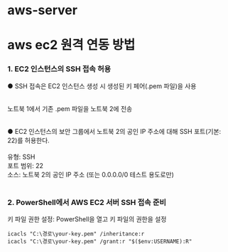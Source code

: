 # aws-server
# aws ec2 원격 연동 방법
### 1. EC2 인스턴스의 SSH 접속 허용 <br>
● SSH 접속은 EC2 인스턴스 생성 시 생성된 키 페어(.pem 파일)을 사용 <br><br>

노트북 1에서 기존 .pem 파일을 노트북 2에 전송 <br><br>

● EC2 인스턴스의 보안 그룹에서 노트북 2의 공인 IP 주소에 대해 SSH 포트(기본: 22)를 허용한다. <br><br>
유형: SSH <br>
포트 범위: 22 <br>
소스: 노트북 2의 공인 IP 주소 (또는 0.0.0.0/0 테스트 용도로만) <br><br>

### 2. PowerShell에서 AWS EC2 서버 SSH 접속 준비 <br>
키 파일 권한 설정: PowerShell을 열고 키 파일의 권한을 설정
```
icacls "C:\경로\your-key.pem" /inheritance:r
icacls "C:\경로\your-key.pem" /grant:r "$($env:USERNAME):R"
```
